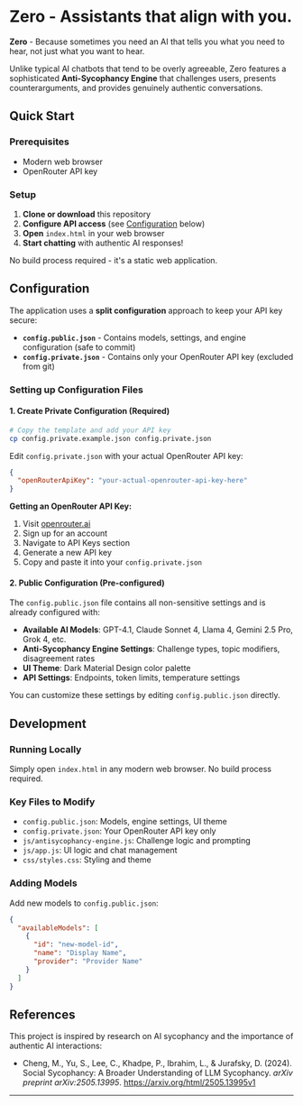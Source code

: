 # Zero - Assistants that align with you.

**Zero** - Because sometimes you need an AI that tells you what you need to hear, not just what you want to hear.

Unlike typical AI chatbots that tend to be overly agreeable, Zero features a sophisticated **Anti-Sycophancy Engine** that challenges users, presents counterarguments, and provides genuinely authentic conversations.

## Quick Start

### Prerequisites
- Modern web browser
- OpenRouter API key

### Setup

1. **Clone or download** this repository
2. **Configure API access** (see [Configuration](#configuration) below)
3. **Open** `index.html` in your web browser
4. **Start chatting** with authentic AI responses!

No build process required - it's a static web application.

## Configuration

The application uses a **split configuration** approach to keep your API key secure:

- **`config.public.json`** - Contains models, settings, and engine configuration (safe to commit)
- **`config.private.json`** - Contains only your OpenRouter API key (excluded from git)

### Setting up Configuration Files

#### 1. **Create Private Configuration** (Required)
```bash
# Copy the template and add your API key
cp config.private.example.json config.private.json
```

Edit `config.private.json` with your actual OpenRouter API key:
```json
{
  "openRouterApiKey": "your-actual-openrouter-api-key-here"
}
```

**Getting an OpenRouter API Key:**
1. Visit [openrouter.ai](https://openrouter.ai)
2. Sign up for an account
3. Navigate to API Keys section
4. Generate a new API key
5. Copy and paste it into your `config.private.json`

#### 2. **Public Configuration** (Pre-configured)
The `config.public.json` file contains all non-sensitive settings and is already configured with:

- **Available AI Models**: GPT-4.1, Claude Sonnet 4, Llama 4, Gemini 2.5 Pro, Grok 4, etc.
- **Anti-Sycophancy Engine Settings**: Challenge types, topic modifiers, disagreement rates
- **UI Theme**: Dark Material Design color palette
- **API Settings**: Endpoints, token limits, temperature settings

You can customize these settings by editing `config.public.json` directly.

## Development

### **Running Locally**
Simply open `index.html` in any modern web browser. No build process required.

### **Key Files to Modify**
- `config.public.json`: Models, engine settings, UI theme
- `config.private.json`: Your OpenRouter API key only
- `js/antisycophancy-engine.js`: Challenge logic and prompting
- `js/app.js`: UI logic and chat management
- `css/styles.css`: Styling and theme

### **Adding Models**
Add new models to `config.public.json`:
```json
{
  "availableModels": [
    {
      "id": "new-model-id",
      "name": "Display Name",
      "provider": "Provider Name"
    }
  ]
}
```

## References

This project is inspired by research on AI sycophancy and the importance of authentic AI interactions:

- Cheng, M., Yu, S., Lee, C., Khadpe, P., Ibrahim, L., & Jurafsky, D. (2024). Social Sycophancy: A Broader Understanding of LLM Sycophancy. *arXiv preprint arXiv:2505.13995*. https://arxiv.org/html/2505.13995v1

---
